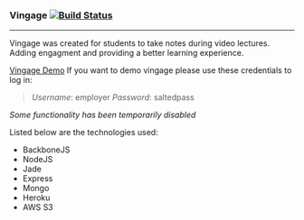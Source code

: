 ### Vingage [![Build Status](https://travis-ci.org/ironprice91/Vingage.svg?branch=master)](https://travis-ci.org/ironprice91/Vingage)
___

<!--
dependency status:
[![Dependency Status](https://david-dm.org/ironprice91/Vingage.svg)](https://david-dm.org/ironprice91/Vingage)
[![devDependency Status](https://david-dm.org/ironprice91/Vingage/dev-status.svg)](https://david-dm.org/ironprice91/Vingage#info=devDependencies) -->

Vingage was created for students to take notes during video lectures.
Adding engagment and providing a better learning experience.

[Vingage Demo](https://vingage.herokuapp.com)
If you want to demo vingage please use these credentials to log in:

> *Username*: employer
> *Password*: saltedpass

*Some functionality has been temporarily disabled*

Listed below are the technologies used:

- BackboneJS
- NodeJS
- Jade
- Express
- Mongo
- Heroku
- AWS S3